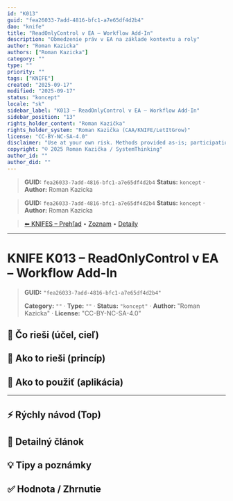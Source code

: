 ```yaml
---
id: "K013"
guid: "fea26033-7add-4816-bfc1-a7e65df4d2b4"
dao: "knife"
title: "ReadOnlyControl v EA – Workflow Add-In"
description: "Obmedzenie práv v EA na základe kontextu a roly"
author: "Roman Kazicka"
authors: ["Roman Kazicka"]
category: ""
type: ""
priority: ""
tags: ["KNIFE"]
created: "2025-09-17"
modified: "2025-09-17"
status: "koncept"
locale: "sk"
sidebar_label: "K013 – ReadOnlyControl v EA – Workflow Add-In"
sidebar_position: "13"
rights_holder_content: "Roman Kazička"
rights_holder_system: "Roman Kazička (CAA/KNIFE/LetItGrow)"
license: "CC-BY-NC-SA-4.0"
disclaimer: "Use at your own risk. Methods provided as-is; participation is voluntary and context-aware."
copyright: "© 2025 Roman Kazička / SystemThinking"
author_id: ""
author_did: ""
---
```

<!-- fm-visible: start -->
> **GUID:** `fea26033-7add-4816-bfc1-a7e65df4d2b4`
> **Status:** `koncept` · **Author:** Roman Kazicka
<!-- fm-visible: end -->
<!-- body:start -->

<!-- fm-visible: start -->
> **GUID:** `fea26033-7add-4816-bfc1-a7e65df4d2b4`
> **Status:** `koncept` · **Author:** Roman Kazicka
<!-- fm-visible: end -->
<!-- body:start -->

<!-- nav:knifes -->
> [⬅ KNIFES – Prehľad](../overview.md) • [Zoznam](../KNIFE_Overview_List.md) • [Detaily](../KNIFE_Overview_Details.md)
---
# KNIFE K013 – ReadOnlyControl v EA – Workflow Add-In
<!-- fm-visible: start -->

> **GUID:** `"fea26033-7add-4816-bfc1-a7e65df4d2b4"`
>   
> **Category:** `""` · **Type:** `""` · **Status:** `"koncept"` · **Author:** "Roman Kazicka" · **License:** "CC-BY-NC-SA-4.0"
<!-- fm-visible: end -->


## 🎯 Čo rieši (účel, cieľ)

## 🧩 Ako to rieši (princíp)

## 🧪 Ako to použiť (aplikácia)

---

## ⚡ Rýchly návod (Top)

## 📜 Detailný článok

## 💡 Tipy a poznámky

## ✅ Hodnota / Zhrnutie

